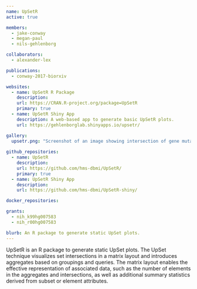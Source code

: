 ```yaml
---
name: UpSetR
active: true

members:
  - jake-conway
  - megan-paul
  - nils-gehlenborg

collaborators:
  - alexander-lex

publications:
  - conway-2017-biorxiv

websites:
  - name: UpSetR R Package
    description: 
    url: https://CRAN.R-project.org/package=UpSetR
    primary: true
  - name: UpSetR Shiny App
    description: A web-based app to generate basic UpSetR plots.
    url: https://gehlenborglab.shinyapps.io/upsetr/

gallery:
  upsetr.png: "Screenshot of an image showing intersection of gene mutations in a cohort. The image consists of a black and white bar graph with numbers listed above each bar. Below the bar graph, right-justified to be aligned with the y-axis, are five gene names. Running along the bottom of the x-axis is a grid of light gray dots, with one dot corresponding to the intersection of each gene name row and bar column. Some of the dots are filled in black if with vertical lines connecting them. To the left of the gene names is a horizontal bar plot The bars are light blue and right justified."
  
github_repositories:
  - name: UpSetR
    description:
    url: https://github.com/hms-dbmi/UpSetR/
    primary: true
  - name: UpSetR Shiny App
    description:
    url: https://github.com/hms-dbmi/UpSetR-shiny/

docker_repositories:

grants:
  - nih_k99hg007583
  - nih_r00hg007583

blurb: An R package to generate static UpSet plots.
---
```

UpSetR is an R package to generate static UpSet plots. The UpSet technique visualizes set intersections in a matrix layout and introduces aggregates based on groupings and queries. The matrix layout enables the effective representation of associated data, such as the number of elements in the aggregates and intersections, as well as additional summary statistics derived from subset or element attributes.